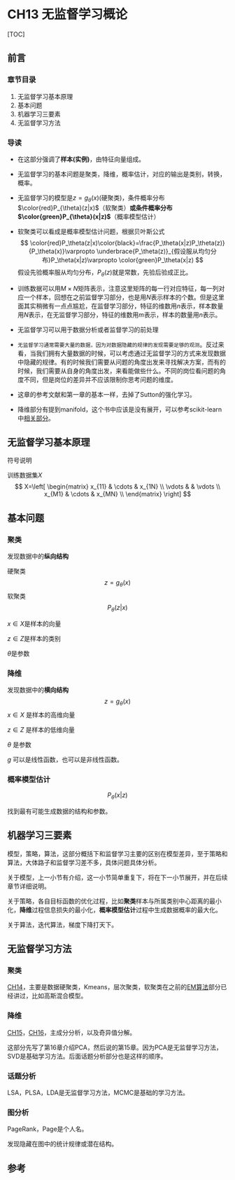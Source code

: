 # CH13 无监督学习概论

[TOC]

## 前言

### 章节目录

1. 无监督学习基本原理
1. 基本问题
1. 机器学习三要素
1. 无监督学习方法

### 导读

- 在这部分强调了**样本(实例)**，由特征向量组成。

- 无监督学习的基本问题是聚类，降维，概率估计，对应的输出是类别，转换，概率。

- 无监督学习的模型是$z=g_{\theta}(x)$(硬聚类)，条件概率分布$\color{red}P_{\theta}(z|x)$（软聚类）**或条件概率分布$\color{green}P_{\theta}(x|z)$**（概率模型估计）

- 软聚类可以看成是概率模型估计问题，根据贝叶斯公式
  $$
  \color{red}P_\theta(z|x)\color{black}=\frac{P_\theta(x|z)P_\theta(z)}{P_\theta(x)}\varpropto \underbrace{P_\theta(z)}_{假设服从均匀分布}P_\theta(x|z)\varpropto \color{green}P_\theta(x|z)
  $$
  假设先验概率服从均匀分布，$P_\theta(z)$就是常数，先验后验成正比。

- 训练数据可以用$M\times N$矩阵表示，注意这里矩阵的每一行对应特征，每一列对应一个样本，回想在之前监督学习部分，也是用$N$表示样本的个数。但是这里面其实稍微有一点点尴尬，在监督学习部分，特征的维数用$n$表示，样本数量用$N$表示，在无监督学习部分，特征的维数用$m$表示，样本的数量用$n$表示。

- 无监督学习可以用于数据分析或者监督学习的前处理

- `无监督学习通常需要大量的数据，因为对数据隐藏的规律的发现需要足够的观测`。反过来看，当我们拥有大量数据的时候，可以考虑通过无监督学习的方式来发现数据中隐藏的规律。有的时候我们需要从问题的角度出发来寻找解决方案，而有的时候，我们需要从自身的角度出发，来看能做些什么。不同的岗位看问题的角度不同，但是岗位的差异并不应该限制你思考问题的维度。

- 这章的参考文献和第一章的基本一样，去掉了Sutton的强化学习。

- 降维部分有提到manifold，这个书中应该是没有展开，可以参考scikit-learn中[相关部分](https://scikit-learn.org/stable/modules/manifold.html#manifold)。

## 无监督学习基本原理

符号说明

训练数据集$X$
$$
X=\left[
\begin{matrix}
 x_{11} & \cdots & x_{1N}       \\
 \vdots &        & \vdots 		\\
 x_{M1} & \cdots & x_{MN}       \\
\end{matrix}
\right]
$$

## 基本问题

### 聚类

发现数据中的**纵向结构**

硬聚类
$$
z=g_\theta(x)
$$
软聚类
$$
P_\theta(z|x)
$$


$x\in X$是样本的向量

$z\in Z$是样本的类别

$\theta$是参数

### 降维

发现数据中的**横向结构**
$$
z=g_\theta(x)
$$
$x\in X$ 是样本的高维向量

$z\in Z$ 是样本的低维向量

$\theta$ 是参数

$g$ 可以是线性函数，也可以是非线性函数。

### 概率模型估计

$$
P_\theta(x|z)
$$

找到最有可能生成数据的结构和参数。

## 机器学习三要素

模型，策略，算法，这部分概括下和监督学习主要的区别在模型差异，至于策略和算法，大体路子和监督学习差不多，具体问题具体分析。

关于模型，上一小节有介绍，这一小节简单重复下，将在下一小节展开，并在后续章节详细说明。

关于策略，各自目标函数的优化过程，比如**聚类**样本与所属类别中心距离的最小化，**降维**过程信息损失的最小化，**概率模型估计**过程中生成数据概率的最大化。

关于算法，迭代算法，梯度下降打天下。

## 无监督学习方法

### 聚类

[CH14](../CH14/README.md)，主要是数据硬聚类，Kmeans，层次聚类，软聚类在之前的[EM算法](../CH09/README.md)部分已经讲过，比如高斯混合模型。

### 降维

[CH15](../CH15/README.md)，[CH16](../CH16/README.md)，主成分分析，以及奇异值分解。

这部分先写了第16章介绍PCA，然后说的第15章。因为PCA是无监督学习方法，SVD是基础学习方法。后面话题分析部分也是这样的顺序。

### 话题分析

LSA，PLSA，LDA是无监督学习方法，MCMC是基础的学习方法。

### 图分析

PageRank，Page是个人名。

发现隐藏在图中的统计规律或潜在结构。

## 参考

